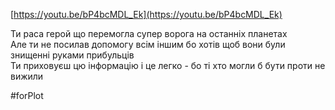 
  
[https://youtu.be/bP4bcMDL_Ek](https://youtu.be/bP4bcMDL_Ek)  
  
Ти раса герой що перемогла супер ворога на останніх планетах  
Але ти не посилав допомогу всім іншим бо хотів щоб вони були знищенні руками прибульців  
Ти приховуєш цю інформацію і це легко - бо ті хто могли б бути проти не вижили

#forPlot